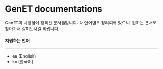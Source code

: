 # GenET documentations

GenET의 사용법이 정리된 문서들입니다. 각 언어별로 정리되어 있으니, 원하는 문서로 찾아가서 살펴보시길 바랍니다.

#### 지원하는 언어
---
- en (English)
- ko (한국어)